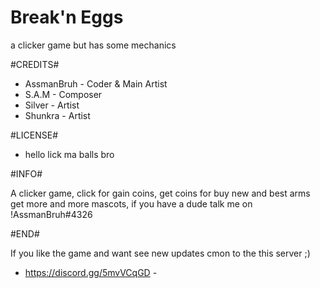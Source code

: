 # Break'n Eggs
a clicker game but has some mechanics

#CREDITS#

* AssmanBruh - Coder & Main Artist
* S.A.M - Composer
* Silver - Artist
* Shunkra - Artist

#LICENSE#

* hello lick ma balls bro

#INFO#

A clicker game, click for gain coins, get coins for buy new and best arms
get more and more mascots, if you have a dude talk me on !AssmanBruh#4326

#END#

If you like the game and want see new updates
cmon to the this server ;)
- https://discord.gg/5mvVCqGD -  
